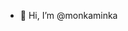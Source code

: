 - 👋 Hi, I’m @monkaminka


<!---
monkaminka/monkaminka is a ✨ special ✨ repository because its `README.md` (this file) appears on your GitHub profile.
You can click the Preview link to take a look at your changes.
--->
